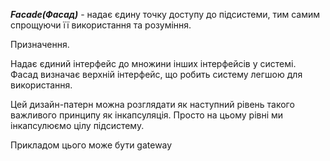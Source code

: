 **_**Facade(Фасад)**_** - надає єдину точку доступу до підсистеми,
тим самим спрощуючи її використання та розуміння.

Призначення.
 
 Надає єдиний інтерфейс до множини інших інтерфейсів у системі. 
 Фасад визначає верхній інтерфейс, що робить систему легшою для використання.
 
 Цей дизайн-патерн можна розглядати як наступний рівень такого важливого принципу як інкапсуляція. Просто на цьому рівні ми інкапсулюємо цілу підсистему.
 
 Прикладом цього може бути gateway